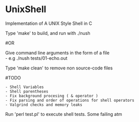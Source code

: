 # UnixShell
Implementation of A UNIX Style Shell in C

Type 'make' to build, and run with ./nush

#OR

Give command line arguments in the form of a file	
	- e.g ./nush tests/01-echo.out


Type 'make clean' to remove non source-code files

#TODO

	- Shell Variables 
	- Shell parentheses  
	- Fix background procesing ( & operator )
	- Fix parsing and order of operations for shell operators
	- Valgrind checks and memory leaks

Run 'perl test.pl' to execute shell tests.  Some failing atm
